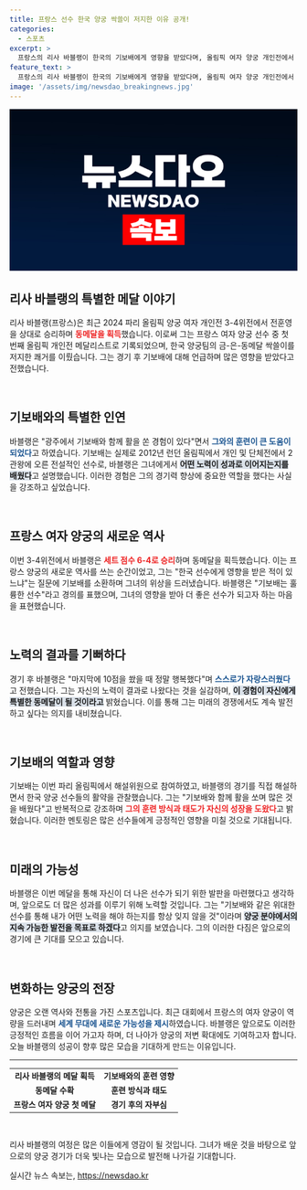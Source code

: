 ```yaml
---
title: 프랑스 선수 한국 양궁 싹쓸이 저지한 이유 공개!
categories:
  - 스포츠
excerpt: >
  프랑스의 리사 바블랭이 한국의 기보배에게 영향을 받았다며, 올림픽 여자 양궁 개인전에서 첫 동메달을 획득! 한국 양궁의 메달 싹쓸이를 저지한 그녀의 특별한 순간을 만나보세요.
feature_text: >
  프랑스의 리사 바블랭이 한국의 기보배에게 영향을 받았다며, 올림픽 여자 양궁 개인전에서 첫 동메달을 획득! 한국 양궁의 메달 싹쓸이를 저지한 그녀의 특별한 순간을 만나보세요.
image: '/assets/img/newsdao_breakingnews.jpg'
---
```


<p><img src="/assets/img/newsdao_breakingnews.jpg" alt="firstkoreanews 속보" /></p>

<h2 data-ke-size="size26">리사 바블랭의 특별한 메달 이야기</h2>

<p data-ke-size="size16">리사 바블랭(프랑스)은 최근 2024 파리 올림픽 양궁 여자 개인전 3-4위전에서 전훈영을 상대로 승리하며 <b><span style="color: #ee2323;">동메달을 획득</span></b>했습니다. 이로써 그는 프랑스 여자 양궁 선수 중 첫 번째 올림픽 개인전 메달리스트로 기록되었으며, 한국 양궁팀의 금-은-동메달 싹쓸이를 저지한 쾌거를 이뤘습니다. 그는 경기 후 기보배에 대해 언급하며 많은 영향을 받았다고 전했습니다.</p>

<p data-ke-size="size16">&nbsp;</p>

<h2 data-ke-size="size26">기보배와의 특별한 인연</h2>

<p data-ke-size="size16">바블랭은 "광주에서 기보배와 함께 활을 쏜 경험이 있다"면서 <b><span style="color: #1a5490;">그와의 훈련이 큰 도움이 되었다</span></b>고 하였습니다. 기보배는 실제로 2012년 런던 올림픽에서 개인 및 단체전에서 2관왕에 오른 전설적인 선수로, 바블랭은 그녀에게서 <b><span style="background-color: #21538527;">어떤 노력이 성과로 이어지는지를 배웠다</span></b>고 설명했습니다. 이러한 경험은 그의 경기력 향상에 중요한 역할을 했다는 사실을 강조하고 싶었습니다.</p>

<p data-ke-size="size16">&nbsp;</p>

<h2 data-ke-size="size26">프랑스 여자 양궁의 새로운 역사</h2>

<p data-ke-size="size16">이번 3-4위전에서 바블랭은 <b><span style="color: #ee2323;">세트 점수 6-4로 승리</span></b>하며 동메달을 획득했습니다. 이는 프랑스 양궁의 새로운 역사를 쓰는 순간이었고, 그는 "한국 선수에게 영향을 받은 적이 있느냐"는 질문에 기보배를 소환하며 그녀의 위상을 드러냈습니다. 바블랭은 "기보배는 훌륭한 선수"라고 경의를 표했으며, 그녀의 영향을 받아 더 좋은 선수가 되고자 하는 마음을 표현했습니다.</p>

<p data-ke-size="size16">&nbsp;</p>

<h2 data-ke-size="size26">노력의 결과를 기뻐하다</h2>

<p data-ke-size="size16">경기 후 바블랭은 "마지막에 10점을 쐈을 때 정말 행복했다"며 <b><span style="color: #1a5490;">스스로가 자랑스러웠다</span></b>고 전했습니다. 그는 자신의 노력이 결과로 나왔다는 것을 실감하며, <b><span style="background-color: #21538527;">이 경험이 자신에게 특별한 동메달이 될 것이라고</span></b> 밝혔습니다. 이를 통해 그는 미래의 경쟁에서도 계속 발전하고 싶다는 의지를 내비쳤습니다.</p>

<p data-ke-size="size16">&nbsp;</p>

<h2 data-ke-size="size26">기보배의 역할과 영향</h2>

<p data-ke-size="size16">기보배는 이번 파리 올림픽에서 해설위원으로 참여하였고, 바블랭의 경기를 직접 해설하면서 한국 양궁 선수들의 활약을 관찰했습니다. 그는 "기보배와 함께 활을 쏘며 많은 것을 배웠다"고 반복적으로 강조하며 <b><span style="color: #ee2323;">그의 훈련 방식과 태도가 자신의 성장을 도왔다</span></b>고 밝혔습니다. 이러한 멘토링은 많은 선수들에게 긍정적인 영향을 미칠 것으로 기대됩니다.</p>

<p data-ke-size="size16">&nbsp;</p>

<h2 data-ke-size="size26">미래의 가능성</h2>

<p data-ke-size="size16">바블랭은 이번 메달을 통해 자신이 더 나은 선수가 되기 위한 발판을 마련했다고 생각하며, 앞으로도 더 많은 성과를 이루기 위해 노력할 것입니다. 그는 "기보배와 같은 위대한 선수를 통해 내가 어떤 노력을 해야 하는지를 항상 잊지 않을 것"이라며 <b><span style="background-color: #21538527;">양궁 분야에서의 지속 가능한 발전을 목표로 하겠다</span></b>고 의지를 보였습니다. 그의 이러한 다짐은 앞으로의 경기에 큰 기대를 모으고 있습니다.</p>

<p data-ke-size="size16">&nbsp;</p>

<h2 data-ke-size="size26">변화하는 양궁의 전장</h2>

<p data-ke-size="size16">양궁은 오랜 역사와 전통을 가진 스포츠입니다. 최근 대회에서 프랑스의 여자 양궁이 역량을 드러내며 <b><span style="color: #1a5490;">세계 무대에 새로운 가능성을 제시</span></b>하였습니다. 바블랭은 앞으로도 이러한 긍정적인 흐름을 이어 가고자 하며, 더 나아가 양궁의 저변 확대에도 기여하고자 합니다. 오늘 바블랭의 성공이 향후 많은 모습을 기대하게 만드는 이유입니다.</p>

<hr />

<table>
    <tr>
        <td style="text-align: center; height: 17px;"><b>리사 바블랭의 메달 획득</b></td>
        <td style="text-align: center; height: 17px;"><b>기보배와의 훈련 영향</b></td>
    </tr>
    <tr>
        <td style="text-align: center; height: 17px;"><b>동메달 수확</b></td>
        <td style="text-align: center; height: 17px;"><b>훈련 방식과 태도</b></td>
    </tr>
    <tr>
        <td style="text-align: center; height: 17px;"><b>프랑스 여자 양궁 첫 메달</b></td>
        <td style="text-align: center; height: 17px;"><b>경기 후의 자부심</b></td>
    </tr>
</table> 

<p data-ke-size="size16">&nbsp;</p>

<p data-ke-size="size16">리사 바블랭의 여정은 많은 이들에게 영감이 될 것입니다. 그녀가 배운 것을 바탕으로 앞으로의 양궁 경기가 더욱 빛나는 모습으로 발전해 나가길 기대합니다.</p>
실시간 뉴스 속보는, <a href="https://newsdao.kr" rel="dofollow">https://newsdao.kr</a>



